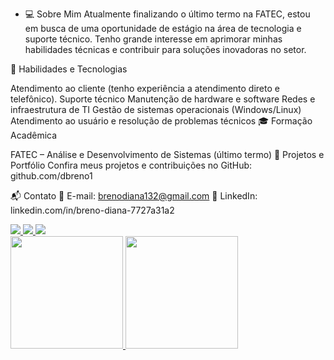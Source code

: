 - 💻 Sobre Mim
Atualmente finalizando o último termo na FATEC, estou em busca de uma oportunidade de estágio na área de tecnologia e suporte técnico. Tenho grande interesse em aprimorar minhas habilidades técnicas e contribuir para soluções inovadoras no setor.

🚀 Habilidades e Tecnologias

Atendimento ao cliente (tenho experiência a atendimento direto e telefônico).
Suporte técnico
Manutenção de hardware e software
Redes e infraestrutura de TI
Gestão de sistemas operacionais (Windows/Linux)
Atendimento ao usuário e resolução de problemas técnicos
🎓 Formação Acadêmica

FATEC – Análise e Desenvolvimento de Sistemas (último termo)
🔗 Projetos e Portfólio
Confira meus projetos e contribuições no GitHub: github.com/dbreno1

📬 Contato
📩 E-mail: brenodiana132@gmail.com
🔗 LinkedIn: linkedin.com/in/breno-diana-7727a31a2
<div>
<a href="mailto:brenodiana132@gmail.com">
  <img src="https://img.shields.io/badge/Gmail-D14836?style=for-the-badge&logo=gmail&logoColor=white" target="_blank">
</a>

<a href="https://www.linkedin.com/in/breno-diana-7727a31a2" target="_blank">
  <img src="https://img.shields.io/badge/-LinkedIn-%230077B5?style=for-the-badge&logo=linkedin&logoColor=white">
</a>

<a href="https://www.instagram.com/breno_d1" target="_blank">
  <img src="https://img.shields.io/badge/-Instagram-%23E4405F?style=for-the-badge&logo=instagram&logoColor=white">
</a>
<div>
  <a href="https://github.com/dbreno1">
    <img height="180em" src="https://github-readme-stats.vercel.app/api/top-langs/?username=Breno-07&layout=compact&langs_count=7&theme=dracula"/>
    <img height="180em" src="https://github-readme-stats.vercel.app/api?username=Breno-07&show_icons=true&theme=dracula&include_all_commits=true&count_private=true"/>
  </a>
</div>

<div/>
